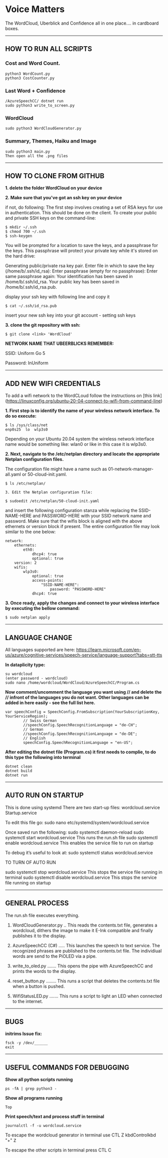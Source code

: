 # Voice Matters
The WordCloud, Uberblick and Confidence all in one place.... in cardboard boxes.
 
  ******************************************************************************
## HOW TO RUN ALL SCRIPTS

### Cost and Word Count.
	python3 WordCount.py
	python3 CostCounter.py

### Last Word + Confidence
   	/AzureSpeechCC/ dotnet run
   	sudo python3 write_to_screen.py

### WordCloud
   	sudo python3 WordCloudGenerator.py

### Summary, Themes, Haiku and Image
	sudo python3 main.py
   	Then open all the .png files 

  ******************************************************************************
## HOW TO CLONE FROM GITHUB

**1. delete the folder WordCloud on your device**

**2. Make sure that you've got an ssh key on your device**

if not, do following:
The first step involves creating a set of RSA keys for use in authentication.
This should be done on the client.
To create your public and private SSH keys on the command-line:
```
$ mkdir ~/.ssh
$ chmod 700 ~/.ssh
$ ssh-keygen
```
You will be prompted for a location to save the keys, and a passphrase for the keys. This passphrase will protect your private key while it's stored on the hard drive:

Generating public/private rsa key pair.
Enter file in which to save the key (/home/b/.ssh/id_rsa):
Enter passphrase (empty for no passphrase):
Enter same passphrase again:
Your identification has been saved in /home/b/.ssh/id_rsa.
Your public key has been saved in /home/b/.ssh/id_rsa.pub.

display your ssh key with following line and copy it
```
$ cat ~/.ssh/id_rsa.pub
```
insert your new ssh key into your git account - setting ssh keys

**3. clone the git repository with ssh:**
```
$ git clone <link> 'WordCloud'
```

**NETWORK NAME THAT UBEERBLICKS REMEMBER:**

SSID: Uniform Go 5

Password: InUniform

  ******************************************************************************
## ADD NEW WIFI CREDENTIALS

To add a wifi network to the WordCLoud follow the instructions on [this link] (https://linuxconfig.org/ubuntu-20-04-connect-to-wifi-from-command-line)


**1. First step is to identify the name of your wireless network interface. To do so execute:**

```
$ ls /sys/class/net
enp0s25  lo  wlp3s0
```

Depending on your Ubuntu 20.04 system the wireless network interface name would be something like: wlan0 or like in this case it is wlp3s0.

**2. Next, navigate to the /etc/netplan directory and locate the appropriate Netplan configuration files.**

The configuration file might have a name such as 01-network-manager-all.yaml or 50-cloud-init.yaml.
   
```
$ ls /etc/netplan/

3. Edit the Netplan configuration file:
   
$ sudoedit /etc/netplan/50-cloud-init.yaml
```

and insert the following configuration stanza while replacing the SSID-NAME-HERE and PASSWORD-HERE with your SSID network name and password. Make sure that the wifis block is aligned with the above ethernets or version block if present. The entire configuration file may look similar to the one below:

```
network:
    ethernets:
        eth0:
            dhcp4: true
            optional: true
    version: 2
    wifis:
        wlp3s0:
            optional: true
            access-points:
                "SSID-NAME-HERE":
                    password: "PASSWORD-HERE"
            dhcp4: true
```

**3. Once ready, apply the changes and connect to your wireless interface by executing the bellow command:**

```
$ sudo netplan apply
```

 ******************************************************************************
## LANGUAGE CHANGE

All languages supported are here: https://learn.microsoft.com/en-us/azure/cognitive-services/speech-service/language-support?tabs=stt-tts

**In dataplicity type:**
```
su wordcloud
(enter password - wordcloud)
sudo nano /home/wordcloud/WordCloud/AzureSpeechCC/Program.cs
```

**Now comment/uncomment the language you want using // and delete the // infront of the languages you do not want. Other languages can be added in here easily - see the full list here.**

```
var speechConfig = SpeechConfig.FromSubscription(YourSubscriptionKey, YourServiceRegion);
        // Swiss German
        //speechConfig.SpeechRecognitionLanguage = "de-CH";
        // German
        //speechConfig.SpeechRecognitionLanguage = "de-DE";
        // English
        speechConfig.SpeechRecognitionLanguage = "en-US";

```

**After editing the dotnet file (Program.cs) it first needs to complie, to do this type the following into terminal**
```
dotnet clean
dotnet build
dotnet run
```
 ******************************************************************************
 ## AUTO RUN ON STARTUP
 
 This is done using systemd
There are two start-up files:
wordcloud.service
Startup.service

 To edit this file go:
 sudo nano etc/systemd/system/wordcloud.service
 
 Once saved run the following:
 sudo systemctl daemon-reload
 sudo systemctl start wordcloud.service		This runs the run.sh file
 sudo systemctl enable wordcloud.service	This enables the service file to run on startup


To debug it’s useful to look at:
 sudo systemctl status wordcloud.service

		
 
 TO TURN OF AUTO RUN
 
 sudo systemctl stop wordcloud.service		This stops the service file running in terminal
 sudo systemctl disable wordcloud.service	This stops the service file running on startup
 

 ******************************************************************************
## GENERAL PROCESS

The run.sh file executes everything.
1. WordCloudGenerator.py .. This reads the contents.txt file, generates a wordcloud, dithers the image to make it E-Ink compatible and finally publishes it to the display.

2. AzureSpeechCC (C#) ..... This launches the speech to text service. The recognized phrases are published to the contents.txt file. The individiual words are send to the PiOLED via a pipe.

3. write_to_oled.py ....... This opens the pipe with AzureSpeechCC and prints the words to the display.

4. reset_button.py ........ This runs a script that deletes the contents.txt file when a button is pushed.
   
5. WifiStatusLED.py ....... This runs a script to light an LED when connected to the internet.


******************************************************************************
## BUGS

**initrims Issue fix:**

```
fsck -y /dev/______
exit
```

 ******************************************************************************
## USEFUL COMMANDS FOR DEBUGGING

**Show all python scripts running**
```
ps -fA | grep python3 - 		
```
**Show all programs running**
```
Top
```
**Print speech/text and process stuff in terminal**
```					
journalctl -f -u wordcloud.service	
```

To escape the wordcloud generator in terminal use CTL Z
kbdControlkbd
"+"
<kbd>Z<kbd>

To escape the other scripts in terminal press CTL C
